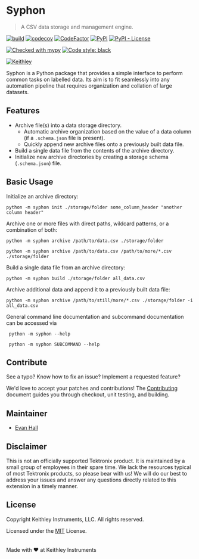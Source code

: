 # Syphon

> A CSV data storage and management engine.

[![build](https://api.travis-ci.com/tektronix/syphon.svg?branch=master)](https://travis-ci.com/tektronix/syphon) [![codecov](https://codecov.io/gh/tektronix/syphon/branch/master/graph/badge.svg)](https://codecov.io/gh/tektronix/syphon) [![CodeFactor](https://www.codefactor.io/repository/github/tektronix/syphon/badge)](https://www.codefactor.io/repository/github/tektronix/syphon) [![PyPI](https://img.shields.io/pypi/v/syphon.svg)](https://pypi.org/project/syphon/) [![PyPI - License](https://img.shields.io/pypi/l/syphon.svg)](https://pypi.org/project/syphon/)

[![Checked with mypy](http://www.mypy-lang.org/static/mypy_badge.svg)](http://mypy-lang.org/) [![Code style: black](https://img.shields.io/badge/code%20style-black-000000.svg)](https://github.com/ambv/black)

[![Keithley](https://tektronix.github.io/media/Keithley-opensource_badge-flat.svg)](https://github.com/tektronix)

Syphon is a Python package that provides a simple interface to perform common tasks on labelled data.  Its aim is to fit seamlessly into any automation pipeline that requires organization and collation of large datasets.


## Features

* Archive file(s) into a data storage directory.
  * Automatic archive organization based on the value of a data column (if a `.schema.json` file is present).
  * Quickly append new archive files onto a previously built data file.
* Build a single data file from the contents of the archive directory.
* Initialize new archive directories by creating a storage schema (`.schema.json`) file.


## Basic Usage

Initialize an archive directory:
```
python -m syphon init ./storage/folder some_column_header "another column header"
```

Archive one or more files with direct paths, wildcard patterns, or a combination of both:
```
python -m syphon archive /path/to/data.csv ./storage/folder

python -m syphon archive /path/to/data.csv /path/to/more/*.csv ./storage/folder
```

Build a single data file from an archive directory:
```
python -m syphon build ./storage/folder all_data.csv
```

Archive additional data and append it to a previously built data file:
```
python -m syphon archive /path/to/still/more/*.csv ./storage/folder -i all_data.csv
```

General command line documentation and subcommand documentation can be accessed via
```
 python -m syphon --help

 python -m syphon SUBCOMMAND --help
```


## Contribute

See a typo? Know how to fix an issue? Implement a requested feature?

We'd love to accept your patches and contributions! The [Contributing](CONTRIBUTING.md) document guides you through checkout, unit testing, and building.


## Maintainer

* [Evan Hall](https://github.com/ethall)


## Disclaimer

This is not an officially supported Tektronix product. It is maintained by a small group of employees in their spare time. We lack the resources typical of most Tektronix products, so please bear with us! We will do our best to address your issues and answer any questions directly related to this extension in a timely manner.


## License

Copyright Keithley Instruments, LLC. All rights reserved.

Licensed under the [MIT](LICENSE) License.
<br/>
<br/>
<br/>
Made with &#10084; at Keithley Instruments
